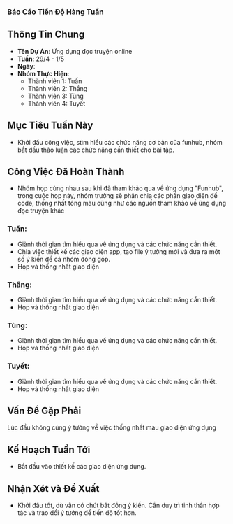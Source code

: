 ### Báo Cáo Tiến Độ Hàng Tuần

## Thông Tin Chung
- **Tên Dự Án**: Ứng dụng đọc truyện online
- **Tuần**: 29/4 - 1/5
- **Ngày**: 
- **Nhóm Thực Hiện**: 
  - Thành viên 1: Tuấn
  - Thành viên 2: Thắng
  - Thành viên 3: Tùng
  - Thành viên 4: Tuyết

## Mục Tiêu Tuần Này
- Khởi đầu công việc, stìm hiểu các chức năng cơ bản của funhub, nhóm bắt đầu thảo luận các chức năng cần thiết cho bài tập.

## Công Việc Đã Hoàn Thành
- Nhóm họp cùng nhau sau khi đã tham khảo qua về ứng dụng "Funhub", trong cuộc họp này, nhóm trưởng sẽ phân chia các phần giao diện để code, thống nhất tông màu cũng như các nguồn tham khảo về ứng dụng đọc truyện khác
### Tuấn:
- Giành thời gian tìm hiểu qua về ứng dụng và các chức năng cần thiết.
- Chia việc thiết kế các giao diện app, tạo file ý tưởng mới và đưa ra một số ý kiến để cả nhóm đóng góp.
- Họp và thống nhất giao diện

### Thắng:
- Giành thời gian tìm hiểu qua về ứng dụng và các chức năng cần thiết.
- Họp và thống nhất giao diện

### Tùng:
- Giành thời gian tìm hiểu qua về ứng dụng và các chức năng cần thiết.
- Họp và thống nhất giao diện

### Tuyết:
- Giành thời gian tìm hiểu qua về ứng dụng và các chức năng cần thiết.
- Họp và thống nhất giao diện

## Vấn Đề Gặp Phải
Lúc đầu không cùng ý tưởng về việc thống nhất màu giao diện ứng dụng

## Kế Hoạch Tuần Tới
- Bắt đầu vào thiết kế các giao diện ứng dụng.

## Nhận Xét và Đề Xuất
- Khởi đầu tốt, dù vẫn có chút bất đồng ý kiến. Cần duy trì tinh thần hợp tác và trao đổi ý tưởng để tiến độ tốt hơn.




